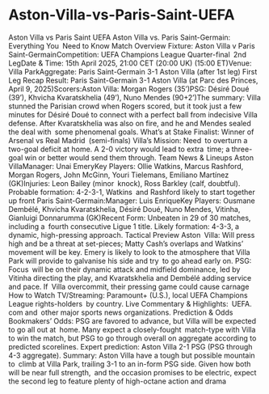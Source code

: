 # Aston-Villa-vs-Paris-Saint-UEFA


Aston Villa vs Paris Saint UEFA
Aston Villa vs. Paris Saint-Germain: Everything You Need to Know
Match Overview
Fixture: Aston Villa v Paris Saint-GermainCompetition: UEFA Champions League Quarter-final 2nd LegDate & Time: 15th April 2025, 21:00 CET (20:00 UK) (15:00 ET)Venue: Villa ParkAggregate: Paris Saint-Germain 3-1 Aston Villa (after 1st leg)
First Leg Recap
Result: Paris Saint-Germain 3-1 Aston Villa (at Parc des Princes, April 9, 2025)Scorers:Aston Villa: Morgan Rogers (35’)PSG: Désiré Doué (39’), Khvicha Kvaratskhelia (49’), Nuno Mendes (90+2’)The summary: Villa stunned the Parisian crowd when Rogers scored, but it took just a few minutes for ​​Désiré Doué to connect with a perfect ball from indecisive Villa defense. After Kvaratskhelia was also on fire, and he and Mendes sealed the deal with some phenomenal goals.
What’s at Stake
Finalist: Winner of Arsenal vs Real Madrid (semi-finals) Villa’s Mission: Need to overturn a two-goal deficit at home. A 2-0 victory would lead to extra time; a three-goal win or better would send them through.
Team News & Lineups
Aston VillaManager: Unai EmeryKey Players: Ollie Watkins, Marcus Rashford, Morgan Rogers, John McGinn, Youri Tielemans, Emiliano Martínez (GK)Injuries: Leon Bailey (minor knock), Ross Barkley (calf, doubtful). Probable formation: 4-2-3-1, Watkins and Rashford likely to start together up front
Paris Saint-Germain:Manager: Luis EnriqueKey Players: Ousmane Dembélé, Khvicha Kvaratskhelia, Désiré Doué, Nuno Mendes, Vitinha, Gianluigi Donnarumma (GK)Recent Form: Unbeaten in 29 of 30 matches, including a fourth consecutive Ligue 1 title.
Likely formation: 4-3-3, a dynamic, high-pressing approach.
Tactical Preview
Aston Villa: Will press high and be a threat at set-pieces; Matty Cash’s overlaps and Watkins’ movement will be key. Emery is likely to look to the atmosphere that Villa Park will provide to galvanise his side and try to go ahead early on. PSG: Focus will be on their dynamic attack and midfield dominance, led by Vitinha directing the play, and Kvaratskhelia and Dembélé adding service and pace. If Villa overcommit, their pressing game could cause carnage
How to Watch
TV/Streaming: Paramount+ (U.S.), local UEFA Champions League rights-holders by country. Live Commentary & Highlights: UEFA. com and other major sports news organizations.
Prediction & Odds
Bookmakers’ Odds: PSG are favored to advance, but Villa will be expected to go all out at home. Many expect a closely-fought match-type with Villa to win the match, but PSG to go through overall on aggregate according to predicted scorelines. Expert prediction: Aston Villa 2-1 PSG (PSG through 4-3 aggregate).
Summary:
Aston Villa have a tough but possible mountain to climb at Villa Park, trailing 3-1 to an in-form PSG side. Given how both will be near full strength, and the occasion promises to be electric, expect the second leg to feature plenty of high-octane action and drama

